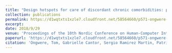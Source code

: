 ```yaml
---
title: "Design hotspots for care of discordant chronic comorbidities: patients' perspectives"
collection: publications
permalink: https://d1wqtxts1xzle7.cloudfront.net/58564660/p571-ongwere-libre.pdf?1551863203=&response-content-disposition=inline%3B+filename%3DDesign_hotspots_for_care_of_discordant_c.pdf&Expires=1717874082&Signature=Dx~ns2dgD99sp4wq9XVJ-7ewrAv7n9wg~MTBIyKFLzb6EMWg-hdcMFd4OyU8-wqoaj9~aIzmthQe3f2gXtTUI-9Kac1-iburkIfAX~P5fMqIdaa8HFTU0xFF0GBucOMjCM2uqSpLoDv8F0SOrmU~VxwQT-JVlhCeJ09w2PVDIRnqBlfGZhmf0sVkYJFbLCGpU8usuusMqzikHJBmJOIpjYoq5imUCxqoV64prGDWmVqa9kXjeSyJSLQqqREPP1O8B2yjSFXjjmyhIChi9z-kR5wlcswSnemP08AewDhIOrPq~AitvplrWHG854aWQx2416hPGH71wbPO3N8t0Ji6fQ__&Key-Pair-Id=APKAJLOHF5GGSLRBV4ZA
excerpt: 
date: 2018/9/29
venue: 'Proceedings of the 10th Nordic Conference on Human-Computer Interaction'
paperurl: 'https://d1wqtxts1xzle7.cloudfront.net/58564660/p571-ongwere-libre.pdf?1551863203=&response-content-disposition=inline%3B+filename%3DDesign_hotspots_for_care_of_discordant_c.pdf&Expires=1717874082&Signature=Dx~ns2dgD99sp4wq9XVJ-7ewrAv7n9wg~MTBIyKFLzb6EMWg-hdcMFd4OyU8-wqoaj9~aIzmthQe3f2gXtTUI-9Kac1-iburkIfAX~P5fMqIdaa8HFTU0xFF0GBucOMjCM2uqSpLoDv8F0SOrmU~VxwQT-JVlhCeJ09w2PVDIRnqBlfGZhmf0sVkYJFbLCGpU8usuusMqzikHJBmJOIpjYoq5imUCxqoV64prGDWmVqa9kXjeSyJSLQqqREPP1O8B2yjSFXjjmyhIChi9z-kR5wlcswSnemP08AewDhIOrPq~AitvplrWHG854aWQx2416hPGH71wbPO3N8t0Ji6fQ__&Key-Pair-Id=APKAJLOHF5GGSLRBV4ZA'
citation: 'Ongwere, Tom, Gabrielle Cantor, Sergio Ramirez Martin, Patrick C. Shih, James Clawson, and Kay Connelly. "Design hotspots for care of discordant chronic comorbidities: patients' perspectives." In Proceedings of the 10th Nordic Conference on Human-Computer Interaction, pp. 571-583. 2018.'
---
```

